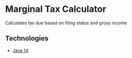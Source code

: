 # Marginal Tax Calculator
 Calculates tax due based on filing status and gross income

## Technologies
* <a href="https://jdk.java.net/java-se-ri/14">Java 14</a>





